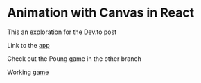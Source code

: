 # Animation with Canvas in React

This an exploration for the Dev.to post

Link to the [app](https://relaxed-poitras-763e6a.netlify.app)

Check out the Poung game in the other branch

Working [game](https://poung.ptifur.digital)